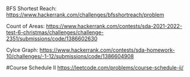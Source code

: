 BFS Shortest Reach: https://www.hackerrank.com/challenges/bfsshortreach/problem

Count of Areas: https://www.hackerrank.com/contests/sda-2021-2022-test-6-christmas/challenges/challenge-2351/submissions/code/1386602630

Cylce Graph: https://www.hackerrank.com/contests/sda-homework-10/challenges/-1-12/submissions/code/1386604908

#Course Schedule II
https://leetcode.com/problems/course-schedule-ii/
